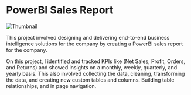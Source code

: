 # PowerBI Sales Report

![Thumbnail](https://github.com/jeshuacn/PowerBI_SalesReport/assets/33787097/b5c63727-d342-4e41-8b8f-c172c8ec886b)


This project involved designing and delivering end-to-end business intelligence solutions for the company by creating a PowerBI sales report for the company.

On this project, I identified and tracked KPIs like (Net Sales, Profit, Orders, and Returns) and showed insights on a monthly, weekly, quarterly, and yearly basis. This also involved collecting the data, cleaning, transforming the data, and creating new custom tables and columns. Building table relationships, and in page navigation.

